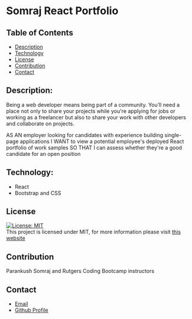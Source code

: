 # Somraj React Portfolio

## Table of Contents

- [Description](#description)
- [Technology](#technology)
- [License](#license)
- [Contribution](#contribution)
- [Contact](#contact)

## Description:
Being a web developer means being part of a community. You’ll need a place not only to share your projects while you're applying for jobs or working as a freelancer but also to share your work with other developers and collaborate on projects.

AS AN employer looking for candidates with experience building single-page applications
I WANT to view a potential employee's deployed React portfolio of work samples
SO THAT I can assess whether they're a good candidate for an open position


## Technology:

- React
- Bootstrap and CSS


## License

[![License: MIT](https://img.shields.io/badge/License-MIT-yellow.svg)](https://opensource.org/licenses/MIT) <br>
This project is licensed under MIT, for more information please visit [this website](https://opensource.org/licenses/MIT)

## Contribution

Parankush Somraj and Rutgers Coding Bootcamp instructors 

## Contact

- [Email](mailto:parankush.somraj@gmail.com)
- [Github Profile](https://github.com/bootcamparankush)
